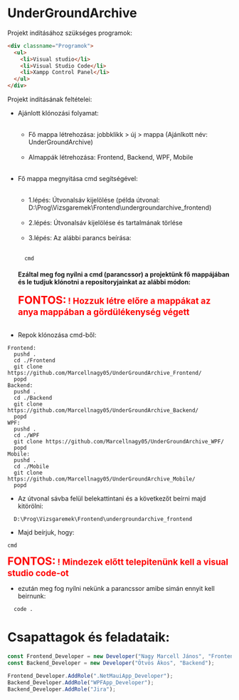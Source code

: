 # UnderGroundArchive

Projekt indításához szükséges programok:

```html
<div classname="Programok">
  <ul>
    <li>Visual studio</li>
    <li>Visual Studio Code</li>
    <li>Xampp Control Panel</li>
  </ul>
</div>
```

Projekt indításának feltételei:

- Ajánlott klónozási folyamat:\
  &nbsp;

  - Fő mappa létrehozása: jobbklikk > új > mappa (Ajánlkott név: UnderGroundArchive)\
    &nbsp;
  - Almappák létrehozása: Frontend, Backend, WPF, Mobile\
    &nbsp;

- Fő mappa megnyitása cmd segítségével:\
  &nbsp;

  - 1.lépés: Útvonalsáv kijelölése (példa útvonal: D:\Prog\Vizsgaremek\Frontend\undergroundarchive_frontend)\
    &nbsp;
  - 2.lépés: Útvonalsáv kijelölése és tartalmának törlése\
    &nbsp;
  - 3.lépés: Az alábbi parancs beírása:\
    &nbsp;

  ```console
    cmd
  ```

  #### Ezáltal meg fog nyílni a cmd (parancssor) a projektünk fő mappájában és le tudjuk klónotni a repositoryjainkat az alábbi módon:

  <span style="color:Red; font-weight:bold; font-size:1.5rem;">FONTOS:</span>
  <span style="color:Red; font-weight:bold; font-size:1.2rem;">! Hozzuk létre előre a mappákat az anya mappában a gördülékenység végett </span> \
   &nbsp;

- Repok klónozása cmd-ből:

```console
Frontend:
  pushd .
  cd ./Frontend
  git clone https://github.com/Marcellnagy05/UnderGroundArchive_Frontend/
  popd
Backend:
  pushd .
  cd ./Backend
  git clone https://github.com/Marcellnagy05/UnderGroundArchive_Backend/
  popd
WPF:
  pushd .
  cd ./WPF
  git clone https://github.com/Marcellnagy05/UnderGroundArchive_WPF/
  popd
Mobile:
  pushd .
  cd ./Mobile
  git clone https://github.com/Marcellnagy05/UnderGroundArchive_Mobile/
  popd
```

- Az útvonal sávba felül belekattintani és a következőt beírni majd kitörölni:

```console
  D:\Prog\Vizsgaremek\Frontend\undergroundarchive_frontend
```

- Majd beírjuk, hogy:

```console
cmd
```

<span style="color:Red; font-weight:bold; font-size:1.5rem;">FONTOS:</span>
<span style="color:Red; font-weight:bold; font-size:1.2rem;">! Mindezek előtt telepitenünk kell a visual studio code-ot </span>

- ezután meg fog nyílni nekünk a parancssor amibe simán ennyit kell beirnunk:

```console
  code .
```

# Csapattagok és feladataik:

```js
const Frontend_Developer = new Developer("Nagy Marcell János", "Frontend");
const Backend_Developer = new Developer("Ötvös Ákos", "Backend");

Frontend_Developer.AddRole(".NetMauiApp_Developer");
Backend_Developer.AddRole("WPFApp_Developer");
Backend_Developer.AddRole("Jira");
```

